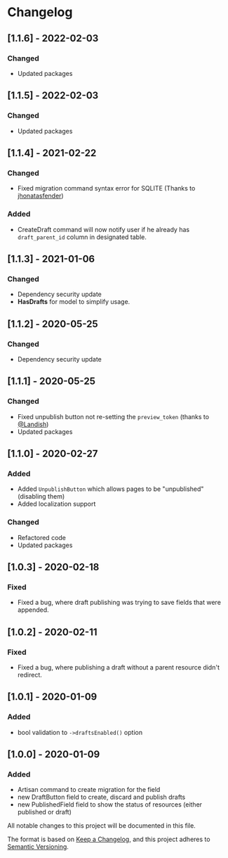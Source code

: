 # Changelog

## [1.1.6] - 2022-02-03

### Changed

- Updated packages

## [1.1.5] - 2022-02-03

### Changed

- Updated packages

## [1.1.4] - 2021-02-22

### Changed

- Fixed migration command syntax error for SQLITE (Thanks to [jhonatasfender](https://github.com/jhonatasfender))

### Added

- CreateDraft command will now notify user if he already has `draft_parent_id` column in designated table.

## [1.1.3] - 2021-01-06

### Changed

- Dependency security update
- **HasDrafts** for model to simplify usage.

## [1.1.2] - 2020-05-25

### Changed

- Dependency security update

## [1.1.1] - 2020-05-25

### Changed

- Fixed unpublish button not re-setting the `preview_token` (thanks to [@Landish](https://github.com/Landish))
- Updated packages

## [1.1.0] - 2020-02-27

### Added

- Added `UnpublishButton` which allows pages to be "unpublished" (disabling them)
- Added localization support

### Changed

- Refactored code
- Updated packages

## [1.0.3] - 2020-02-18

### Fixed

- Fixed a bug, where draft publishing was trying to save fields that were appended.

## [1.0.2] - 2020-02-11

### Fixed

- Fixed a bug, where publishing a draft without a parent resource didn't redirect.

## [1.0.1] - 2020-01-09

### Added

- bool validation to `->draftsEnabled()` option

## [1.0.0] - 2020-01-09

### Added

- Artisan command to create migration for the field
- new DraftButton field to create, discard and publish drafts
- new PublishedField field to show the status of resources (either published or draft)

All notable changes to this project will be documented in this file.

The format is based on [Keep a Changelog](https://keepachangelog.com/en/1.0.0/),
and this project adheres to [Semantic Versioning](https://semver.org/spec/v2.0.0.html).
